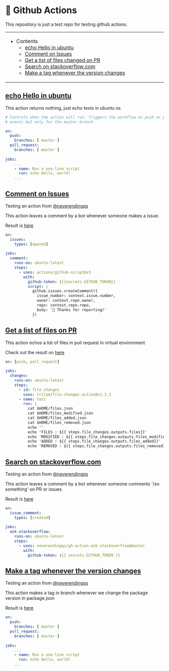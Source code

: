 # 👋 Github Actions

This repository is just a test repo for testing github actions.

<table>
    <tr><td width=60% valign=top>
        
* Contents
    * [echo Hello in ubuntu](#echo-hello-in-ubuntu)
    * [Comment on Issues](#comment-on-issues)
    * [Get a list of files changed on PR](#get-a-list-of-files-on-pr)
    * [Search on stackoverflow.com](#search-on-stackoverflowcom)
    * [Make a tag whenever the version changes](#make-a-tag-whenever-the-version-changes)
</td></tr>
</table>

## [echo Hello in ubuntu](https://github.com/Alfex4936/github-actions/blob/master/.github/workflows/blank.yml)

This action returns nothing, just echo texts in ubuntu os

```yml
# Controls when the action will run. Triggers the workflow on push or pull request
# events but only for the master branch

on:
  push:
    branches: [ master ]
  pull_request:
    branches: [ master ]
    
jobs:
    ...
    - name: Run a one-line script
      run: echo Hello, world!
    ...
```

## [Comment on Issues](https://github.com/Alfex4936/github-actions/blob/master/.github/workflows/comment-on-issues.yml)

Testing an action from [@neverendingqs](https://github.com/neverendingqs)

This action leaves a comment by a bot whenever someone makes a issue.

Result is [here](https://github.com/Alfex4936/github-actions/issues/1)

```yml
on:
  issues:
    types: [opened]
    
jobs:
  comment:
    runs-on: ubuntu-latest
    steps:
      - uses: actions/github-script@v3
        with:
          github-token: ${{secrets.GITHUB_TOKEN}}
          script: |
            github.issues.createComment({
              issue_number: context.issue.number,
              owner: context.repo.owner,
              repo: context.repo.repo,
              body: '👋 Thanks for reporting!'
            })
```

## [Get a list of files on PR](https://github.com/Alfex4936/github-actions/blob/master/.github/workflows/get-list-file-of-pr.yml)

This action echos a list of files in pull request in virtual environment

Check out the result on [here](https://github.com/Alfex4936/github-actions/actions)

```yml
on: [push, pull_request]
    
jobs:
  changes:
    runs-on: ubuntu-latest
    steps:
      - id: file_changes
        uses: trilom/file-changes-action@v1.2.3
      - name: test
        run: |
          cat $HOME/files.json
          cat $HOME/files_modified.json
          cat $HOME/files_added.json
          cat $HOME/files_removed.json
          echo ''
          echo 'FILES : ${{ steps.file_changes.outputs.files}}'
          echo 'MODIFIED : ${{ steps.file_changes.outputs.files_modified}}'
          echo 'ADDED : ${{ steps.file_changes.outputs.files_added}}'
          echo 'REMOVED : ${{ steps.file_changes.outputs.files_removed}}'
```

## [Search on stackoverflow.com](https://github.com/Alfex4936/github-actions/blob/master/.github/workflows/search-on-stackoverflow.yml)

Testing an action from [@neverendingqs](https://github.com/neverendingqs)

This action leaves a comment by a bot whenever someone comments '/so something' on PR or issues

Result is [here](https://github.com/Alfex4936/github-actions/issues/1)

```yml
on:
  issue_comment:
    types: [created]
    
jobs:
  ask-stackoverflow:
    runs-on: ubuntu-latest
    steps:
      - uses: neverendingqs/gh-action-ask-stackoverflow@master
        with:
          github-token: ${{ secrets.GITHUB_TOKEN }}
```

## [Make a tag whenever the version changes](https://github.com/Alfex4936/github-actions/blob/master/.github/workflows/tag-new-npm-pkg.yml)

Testing an action from [@neverendingqs](https://github.com/neverendingqs)

This action makes a tag in branch whenever we change the package version in package.json 

Result is [here](https://github.com/Alfex4936/github-actions/tree/v0.0.2)

```yml
on:
  push:
    branches: [ master ]
  pull_request:
    branches: [ master ]
    
jobs:
    ...
    - name: Run a one-line script
      run: echo Hello, world!
    ...
```
